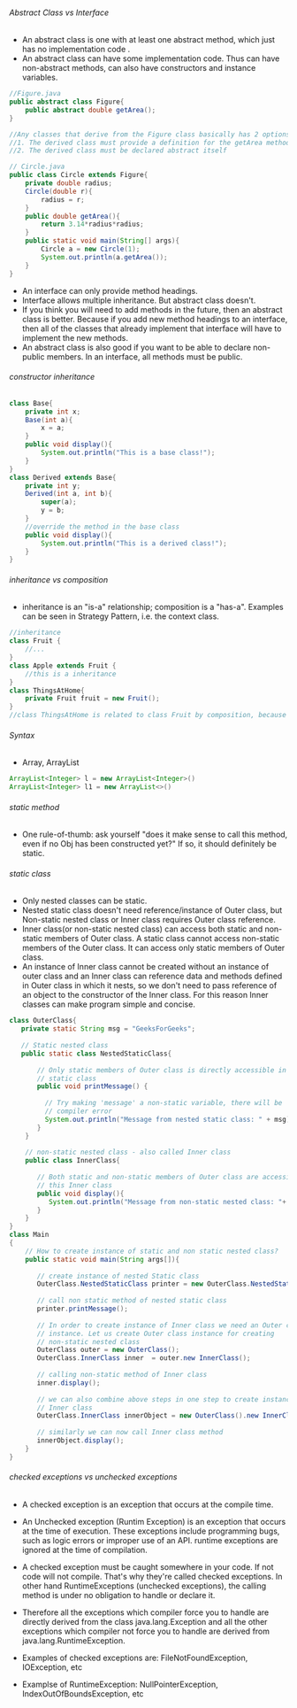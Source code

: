 ###### Abstract Class vs Interface
- An abstract class is one with at least one abstract method, which just has no implementation code .
- An abstract class can have some implementation code. Thus can have non-abstract methods, can also have constructors and instance variables.
```java
//Figure.java
public abstract class Figure{
	public abstract double getArea();
}

//Any classes that derive from the Figure class basically has 2 options: 
//1. The derived class must provide a definition for the getArea method
//2. The derived class must be declared abstract itself

// Circle.java
public class Circle extends Figure{
	private double radius;
	Circle(double r){
		radius = r;
	}
	public double getArea(){
		return 3.14*radius*radius;
	}
	public static void main(String[] args){
		Circle a = new Circle(1);
		System.out.println(a.getArea());
	}
}
```
- An interface can only provide method headings.
- Interface allows multiple inheritance. But abstract class doesn't.
- If you think you will need to add methods in the future, then an abstract class is better. Because if you add new method headings to an interface, then all of the classes that already implement that interface will have to implement the new methods. 
- An abstract class is also good if you want to be able to declare non-public members. In an interface, all methods must be public.

###### constructor inheritance
```java
class Base{
	private int x;
	Base(int a){
		x = a;
	}
	public void display(){
		System.out.println("This is a base class!");
	}
}
class Derived extends Base{
	private int y;
	Derived(int a, int b){
		super(a);
		y = b;
	}
	//override the method in the base class
	public void display(){
		System.out.println("This is a derived class!");
	}
}
```

###### inheritance vs composition
- inheritance is an "is-a" relationship; composition is a "has-a". Examples can be seen in Strategy Pattern, i.e. the context class.
```java
//inheritance
class Fruit {
    //...
}
class Apple extends Fruit {
    //this is a inheritance
}
class ThingsAtHome{
	private Fruit fruit = new Fruit();
}
//class ThingsAtHome is related to class Fruit by composition, because it has an instance variable that holds a reference to a Fruit object. 
```

###### Syntax
- Array, ArrayList
```java
ArrayList<Integer> l = new ArrayList<Integer>()
ArrayList<Integer> l1 = new ArrayList<>() 

```

###### static method
- One rule-of-thumb: ask yourself "does it make sense to call this method, even if no Obj has been constructed yet?" If so, it should definitely be static.

###### static class
- Only nested classes can be static.
- Nested static class doesn't need reference/instance of Outer class, but Non-static nested class or Inner class requires Outer class reference.
- Inner class(or non-static nested class) can access both static and non-static members of Outer class. A static class cannot access non-static members of the Outer class. It can access only static members of Outer class.
- An instance of Inner class cannot be created without an instance of outer class and an Inner class can reference data and methods defined in Outer class in which it nests, so we don't need to pass reference of an object to the constructor of the Inner class. For this reason Inner classes can make program simple and concise.
```java
class OuterClass{
   private static String msg = "GeeksForGeeks";
    
   // Static nested class
   public static class NestedStaticClass{
      
       // Only static members of Outer class is directly accessible in nested 
       // static class 
       public void printMessage() {
 
         // Try making 'message' a non-static variable, there will be 
         // compiler error  
         System.out.println("Message from nested static class: " + msg); 
       }
    }
    
    // non-static nested class - also called Inner class
    public class InnerClass{
        
       // Both static and non-static members of Outer class are accessible in 
       // this Inner class
       public void display(){
          System.out.println("Message from non-static nested class: "+ msg);
       }
    }
} 
class Main
{
    // How to create instance of static and non static nested class?
    public static void main(String args[]){
        
       // create instance of nested Static class
       OuterClass.NestedStaticClass printer = new OuterClass.NestedStaticClass();
        
       // call non static method of nested static class
       printer.printMessage();   
  
       // In order to create instance of Inner class we need an Outer class 
       // instance. Let us create Outer class instance for creating 
       // non-static nested class
       OuterClass outer = new OuterClass();        
       OuterClass.InnerClass inner  = outer.new InnerClass();
        
       // calling non-static method of Inner class
       inner.display();
        
       // we can also combine above steps in one step to create instance of 
       // Inner class
       OuterClass.InnerClass innerObject = new OuterClass().new InnerClass();
        
       // similarly we can now call Inner class method
       innerObject.display();
    }
}
```

###### checked exceptions vs unchecked exceptions
- A checked exception is an exception that occurs at the compile time.
- An Unchecked exception (Runtim Exception) is an exception that occurs at the time of execution. These exceptions include programming bugs, such as logic errors or improper use of an API. runtime exceptions are ignored at the time of compilation.

- A checked exception must be caught somewhere in your code. If not code will not compile. That's why they're called checked exceptions. In other hand RuntimeExceptions (unchecked exceptions), the calling 
method is under no obligation to handle or declare it. 

- Therefore all the exceptions which compiler force you to handle are directly derived from the class java.lang.Exception and all the other exceptions which compiler not force you to handle are derived from java.lang.RuntimeException.

- Examples of checked exceptions are: FileNotFoundException, IOException, etc

- Examplse of RuntimeException: NullPointerException, IndexOutOfBoundsException, etc

